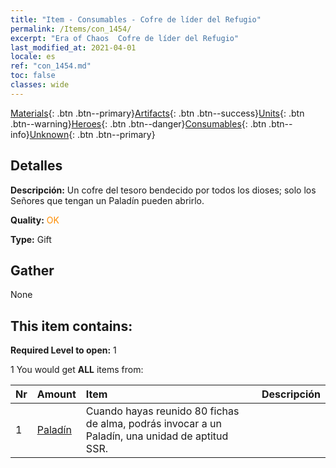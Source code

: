 ```yaml
---
title: "Item - Consumables - Cofre de líder del Refugio"
permalink: /Items/con_1454/
excerpt: "Era of Chaos  Cofre de líder del Refugio"
last_modified_at: 2021-04-01
locale: es
ref: "con_1454.md"
toc: false
classes: wide
---
```

 [Materials](/es/Items/){: .btn .btn--primary}[Artifacts](/es/Items/Artifacts/){: .btn .btn--success}[Units](/es/Items/Units/){: .btn .btn--warning}[Heroes](/es/Items/Heroes/){: .btn .btn--danger}[Consumables](/es/Items/Consumables/){: .btn .btn--info}[Unknown](/es/Items/Unknown/){: .btn .btn--primary}

## Detalles
 **Descripción:** Un cofre del tesoro bendecido por todos los dioses; solo los Señores que tengan un Paladín pueden abrirlo.

 **Quality:** <span style="color: #FF8C00">OK</span>

 **Type:** Gift

## Gather

  None

## This item contains:

 **Required Level to open:** 1

 1 You would get **ALL** items  from:

  | Nr | Amount |     Item    | Descripción |
  |:---|:-------|:------------|:-----------:|
  | 1 | [Paladín](/es/Items/unt_197/) | Cuando hayas reunido 80 fichas de alma, podrás invocar a un Paladín, una unidad de aptitud SSR. | 
